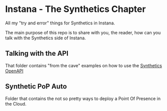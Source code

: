 # Instana - The Synthetics Chapter
All my "try and error" things for Synthetics in Instana.

The main purpose of this repo is to share with you, the reader, how can you talk with the Synthetics side of Instana.

## Talking with the API

That folder contains "from the cave" examples on how to use the [Synthetics OpenAPI](https://instana.github.io/openapi/#tag/Synthetic-Settings)

## Synthetic PoP Auto

Folder that contains the not so pretty ways to deploy a Point Of Presence in the Cloud.